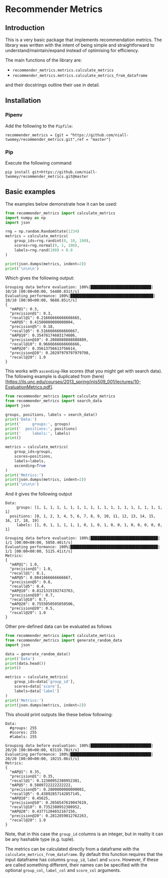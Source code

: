 # Recommender Metrics

## Introduction

This is a very basic package that implements recommendation metrics. The library was written with the intent of being 
simple and straightforward to understand/maintain/expand instead of optimising for efficiency.  

The main functions of the library are: 

 - `recommender_metrics.metrics.calculate_metrics` 
 - `recommender_metrics.metrics.calculate_metrics_from_dataframe` 

and their docstrings outline their use in detail. 

## Installation 

### Pipenv

Add the following to the `Pipfile`: 

```
recommender_metrics = {git = "https://github.com/niall-twomey/recommender_metrics.git",ref = "master"}
```

### Pip

Execute the following command 

```shell script
pip install git+https://github.com/niall-twomey/recommender_metrics.git@master
```



## Basic examples 

The examples below demonstrate how it can be used: 

```python
from recommender_metrics import calculate_metrics
import numpy as np
import json

rng = np.random.RandomState(1234)
metrics = calculate_metrics(
    group_ids=rng.randint(0, 10, 100),
    scores=rng.normal(0, 1, 100),
    labels=rng.rand(100) > 0.8
)

print(json.dumps(metrics, indent=2))
print('\n\n\n')
```

Which gives the following output: 

```
Grouping data before evaluation: 100%|███████████████████████████| 10/10 [00:00<00:00, 54400.83it/s]
Evaluating performance: 100%|█████████████████████████████████████| 10/10 [00:00<00:00, 9688.85it/s]
{
  "mAP@1": 0.3,
  "precision@1": 0.3,
  "recall@1": 0.21666666666666665,
  "mAP@5": 0.41500000000000004,
  "precision@5": 0.18,
  "recall@5": 0.5166666666666667,
  "mAP@10": 0.35478174603174606,
  "precision@10": 0.2088888888888889,
  "recall@10": 0.9666666666666666,
  "mAP@20": 0.35613756613756614,
  "precision@20": 0.20297979797979798,
  "recall@20": 1.0
}
```

This works with `ascending`-like scores (that you might get with search data). The following example 
is duplicated from (here)[https://ils.unc.edu/courses/2013_spring/inls509_001/lectures/10-EvaluationMetrics.pdf]. 


```python
from recommender_metrics import calculate_metrics
from recommender_metrics import search_data
import json

groups, positions, labels = search_data()
print('Data:')
print('     groups:', groups)
print('  positions:', positions)
print('     labels:', labels)
print()

metrics = calculate_metrics(
    group_ids=groups,
    scores=positions,
    labels=labels,
    ascending=True
)
print('Metrics:')
print(json.dumps(metrics, indent=2))
print('\n\n\n')
```

And it gives the following output

```
Data:
     groups: [1, 1, 1, 1, 1, 1, 1, 1, 1, 1, 1, 1, 1, 1, 1, 1, 1, 1, 1, 1]
  positions: [0, 1, 2, 3, 4, 5, 6, 7, 8, 9, 10, 11, 12, 13, 14, 15, 16, 17, 18, 19]
     labels: [1, 0, 1, 1, 1, 1, 1, 0, 1, 0, 1, 0, 0, 1, 0, 0, 0, 0, 0, 1]

Grouping data before evaluation: 100%|██████████████████████████████| 1/1 [00:00<00:00, 5050.40it/s]
Evaluating performance: 100%|███████████████████████████████████████| 1/1 [00:00<00:00, 5125.41it/s]
Metrics:
{
  "mAP@1": 1.0,
  "precision@1": 1.0,
  "recall@1": 0.1,
  "mAP@5": 0.8041666666666667,
  "precision@5": 0.8,
  "recall@5": 0.4,
  "mAP@10": 0.8121315192743763,
  "precision@10": 0.7,
  "recall@10": 0.7,
  "mAP@20": 0.7555050505050506,
  "precision@20": 0.5,
  "recall@20": 1.0
}
```

Other pre-defined data can be evaluated as follows 

```python
from recommender_metrics import calculate_metrics 
from recommender_metrics import generate_random_data 
import json 

data = generate_random_data()
print('Data')
print(data.head())
print()

metrics = calculate_metrics(
    group_ids=data['group_id'], 
    scores=data['score'], 
    labels=data['label']
)
print('Metrics:')
print(json.dumps(metrics, indent=2))
```

This should print outputs like these below following:

```
Data:
  #groups: 255
  #scores: 255
  #labels: 255

Grouping data before evaluation: 100%|███████████████████████████| 20/20 [00:00<00:00, 63119.70it/s]
Evaluating performance: 100%|████████████████████████████████████| 20/20 [00:00<00:00, 10215.06it/s]
Metrics:
{
  "mAP@1": 0.35,
  "precision@1": 0.35,
  "recall@1": 0.12380952380952381,
  "mAP@5": 0.5009722222222222,
  "precision@5": 0.2800000000000001,
  "recall@5": 0.43892857142857145,
  "mAP@10": 0.45625,
  "precision@10": 0.2656547619047619,
  "recall@10": 0.7352380952380952,
  "mAP@20": 0.43771204652167156,
  "precision@20": 0.2812859012762263,
  "recall@20": 1.0
}
```

Note, that in this case the `group_id` columns is an integer, but in reality it can be any hashable type (e.g. tuple). 

The metrics can be calculated directly from a dataframe with the `calculate_metrics_from_dataframe`. By default this
function requires that the input dataframe has columns `group_id`, `label` and `score`. However, if these are called
something different, their names can be specified with the optional `group_col`, `label_col` and `score_col` arguments. 
